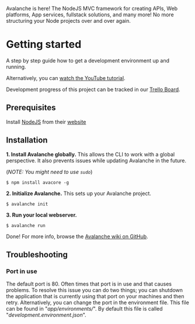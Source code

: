 Avalanche is here!
The NodeJS MVC framework for creating APIs, Web platforms, App services, fullstack solutions, and many more!
No more structuring your Node projects over and over again.

# Getting started

A step by step guide how to get a development environment up and running.

Alternatively, you can [watch the YouTube tutorial](https://www.youtube.com/watch?v=c7-wttwkv7I).

Development progress of this project can be tracked in our [Trello Board](https://trello.com/b/EPJJJbYH/avalanche).

## Prerequisites
 
Install [NodeJS](https://nodejs.org/en/) from their [website](https://nodejs.org/en/)


## Installation

**1. Install Avalanche globally.**
This allows the CLI to work with a global perspective.
It also prevents issues while updating Avalanche in the future.

(*NOTE: You might need to use `sudo`*)
```
$ npm install avacore -g
```

**2. Initialize Avalanche.**
This sets up your Avalanche project.
```
$ avalanche init
```

**3. Run your local webserver.**
```
$ avalanche run
```
Done! For more info, browse the [Avalanche wiki on GitHub](https://github.com/noriasoft/Avalanche/wiki).


## Troubleshooting

### Port in use

The default port is 80. Often times that port is in use and that causes problems.
To resolve this issue you can do two things; you can shutdown the application that is currently using that port on your machines and then retry. Alternatively, you can change the port in the environment file. This file can be found in "*app/environments/*". By default this file is called "*development.environment.json*".